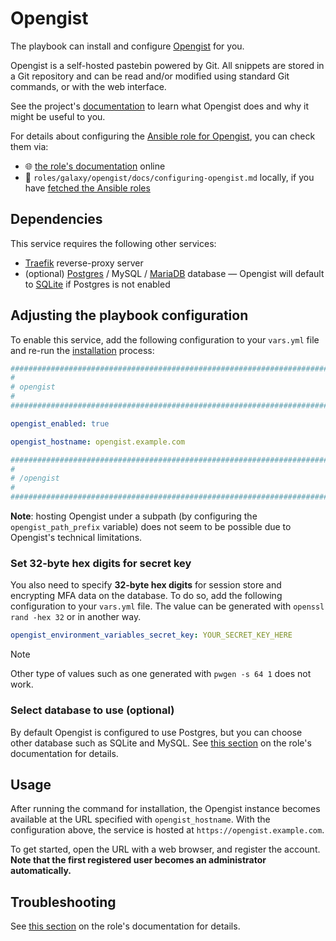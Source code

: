 <!--
SPDX-FileCopyrightText: 2020 - 2024 MDAD project contributors
SPDX-FileCopyrightText: 2020 - 2024 Slavi Pantaleev
SPDX-FileCopyrightText: 2020 Aaron Raimist
SPDX-FileCopyrightText: 2020 Chris van Dijk
SPDX-FileCopyrightText: 2020 Dominik Zajac
SPDX-FileCopyrightText: 2020 Mickaël Cornière
SPDX-FileCopyrightText: 2022 François Darveau
SPDX-FileCopyrightText: 2022 Julian Foad
SPDX-FileCopyrightText: 2022 Warren Bailey
SPDX-FileCopyrightText: 2023 Antonis Christofides
SPDX-FileCopyrightText: 2023 Felix Stupp
SPDX-FileCopyrightText: 2023 Julian-Samuel Gebühr
SPDX-FileCopyrightText: 2023 Pierre 'McFly' Marty
SPDX-FileCopyrightText: 2024 Thomas Miceli
SPDX-FileCopyrightText: 2024 - 2025 Suguru Hirahara

SPDX-License-Identifier: AGPL-3.0-or-later
-->

# Opengist

The playbook can install and configure [Opengist](https://opengist.io) for you.

Opengist is a self-hosted pastebin powered by Git. All snippets are stored in a Git repository and can be read and/or modified using standard Git commands, or with the web interface.

See the project's [documentation](https://opengist.io/docs/) to learn what Opengist does and why it might be useful to you.

For details about configuring the [Ansible role for Opengist](https://codeberg.org/acioustick/ansible-role-opengist), you can check them via:
- 🌐 [the role's documentation](https://codeberg.org/acioustick/ansible-role-opengist/src/branch/master/docs/configuring-opengist.md) online
- 📁 `roles/galaxy/opengist/docs/configuring-opengist.md` locally, if you have [fetched the Ansible roles](../installing.md)

## Dependencies

This service requires the following other services:

- [Traefik](traefik.md) reverse-proxy server
- (optional) [Postgres](postgres.md) / MySQL / [MariaDB](mariadb.md) database — Opengist will default to [SQLite](https://www.sqlite.org/) if Postgres is not enabled

## Adjusting the playbook configuration

To enable this service, add the following configuration to your `vars.yml` file and re-run the [installation](../installing.md) process:

```yaml
########################################################################
#                                                                      #
# opengist                                                             #
#                                                                      #
########################################################################

opengist_enabled: true

opengist_hostname: opengist.example.com

########################################################################
#                                                                      #
# /opengist                                                            #
#                                                                      #
########################################################################
```

**Note**: hosting Opengist under a subpath (by configuring the `opengist_path_prefix` variable) does not seem to be possible due to Opengist's technical limitations.

### Set 32-byte hex digits for secret key

You also need to specify **32-byte hex digits** for session store and encrypting MFA data on the database. To do so, add the following configuration to your `vars.yml` file. The value can be generated with `openssl rand -hex 32` or in another way.

```yaml
opengist_environment_variables_secret_key: YOUR_SECRET_KEY_HERE
```

>[!NOTE]
> Other type of values such as one generated with `pwgen -s 64 1` does not work.

### Select database to use (optional)

By default Opengist is configured to use Postgres, but you can choose other database such as SQLite and MySQL. See [this section](https://codeberg.org/acioustick/ansible-role-opengist/src/branch/master/docs/configuring-opengist.md#specify-database-optional) on the role's documentation for details.

## Usage

After running the command for installation, the Opengist instance becomes available at the URL specified with `opengist_hostname`. With the configuration above, the service is hosted at `https://opengist.example.com`.

To get started, open the URL with a web browser, and register the account. **Note that the first registered user becomes an administrator automatically.**

## Troubleshooting

See [this section](https://codeberg.org/acioustick/ansible-role-opengist/src/branch/master/docs/configuring-opengist.md#troubleshooting) on the role's documentation for details.
